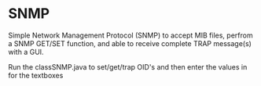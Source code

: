 # SNMP
Simple Network Management Protocol (SNMP) to accept MIB files, perfrom a SNMP GET/SET function, and able to receive complete TRAP message(s) with a GUI.

Run the classSNMP.java to set/get/trap OID's and then enter the values in for the textboxes
